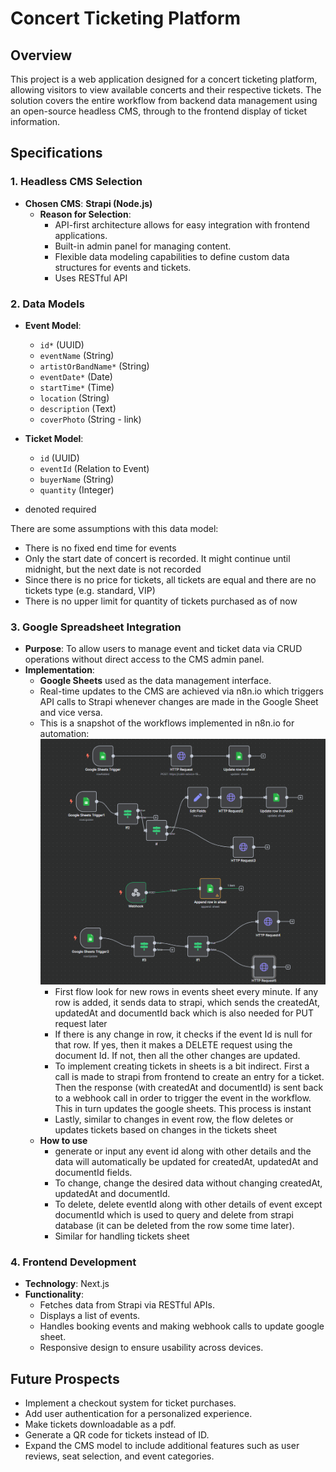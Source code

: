 # Concert Ticketing Platform

## Overview

This project is a web application designed for a concert ticketing platform, allowing visitors to view available concerts and their respective tickets. The solution covers the entire workflow from backend data management using an open-source headless CMS, through to the frontend display of ticket information.

## Specifications

### 1. Headless CMS Selection
- **Chosen CMS**: **Strapi (Node.js)**
  - **Reason for Selection**:
    - API-first architecture allows for easy integration with frontend applications.
    - Built-in admin panel for managing content.
    - Flexible data modeling capabilities to define custom data structures for events and tickets.
    - Uses RESTful API

### 2. Data Models
- **Event Model**:
  - `id*` (UUID)
  - `eventName` (String)
  - `artistOrBandName*` (String)
  - `eventDate*` (Date)
  - `startTime*` (Time)
  - `location` (String)
  - `description` (Text)
  - `coverPhoto` (String - link)

- **Ticket Model**:
  - `id` (UUID)
  - `eventId` (Relation to Event)
  - `buyerName` (String)
  - `quantity` (Integer)

* denoted required

There are some assumptions with this data model:
- There is no fixed end time for events
- Only the start date of concert is recorded. It might continue until midnight, but the next date is not recorded
- Since there is no price for tickets, all tickets are equal and there are no tickets type (e.g. standard, VIP)
- There is no upper limit for quantity of tickets purchased as of now
### 3. Google Spreadsheet Integration
- **Purpose**: To allow users to manage event and ticket data via CRUD operations without direct access to the CMS admin panel.
- **Implementation**:
  - **Google Sheets** used as the data management interface.
  - Real-time updates to the CMS are achieved via n8n.io which triggers API calls to Strapi whenever changes are made in the Google Sheet and vice versa.
  - This is a snapshot of the workflows implemented in n8n.io for automation:
  ![workflow.png](workflow.png)
    - First flow look for new rows in events sheet every minute. If any row is added, it sends data to strapi, which sends the createdAt, updatedAt and documentId back which is also needed for PUT request later
    - If there is any change in row, it checks if the event Id is null for that row. If yes, then it makes a DELETE request using the document Id. If not, then all the other changes are updated.
    - To implement creating tickets in sheets is a bit indirect. First a call is made to strapi from frontend to create an entry for a ticket. Then the response (with createdAt and documentId) is sent back to a webhook call in order to trigger the event in the workflow. This in turn updates the google sheets. This process is instant
    - Lastly, similar to changes in event row, the flow deletes or updates tickets based on changes in the tickets sheet
  - **How to use**
    - generate or input any event id along with other details and the data will automatically be updated for createdAt, updatedAt and documentId fields.
    - To change, change the desired data without changing createdAt, updatedAt and documentId.
    - To delete, delete eventId along with other details of event except documentId which is used to query and delete from strapi database (it can be deleted from the row some time later).
    - Similar for handling tickets sheet
### 4. Frontend Development
- **Technology**: Next.js
- **Functionality**:
  - Fetches data from Strapi via RESTful APIs.
  - Displays a list of events.
  - Handles booking events and making webhook calls to update google sheet.
  - Responsive design to ensure usability across devices.

## Future Prospects
- Implement a checkout system for ticket purchases.
- Add user authentication for a personalized experience.
- Make tickets downloadable as a pdf.
- Generate a QR code for tickets instead of ID.
- Expand the CMS model to include additional features such as user reviews, seat selection, and event categories.
